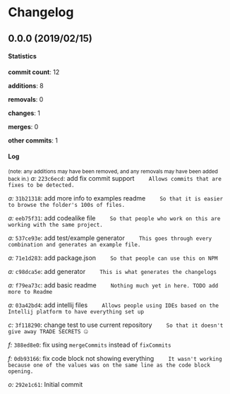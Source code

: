 # Changelog
## 0.0.0 (2019/02/15)
#### Statistics
**commit count**: 12

**additions**: 8

**removals**: 0

**changes**: 1

**merges**: 0

**other commits**: 1

#### Log
<small>(note: any additions may have been removed, and any removals may have been added back in.)</small>
*a:* `223c6ecd`: add fix commit support
`    Allows commits that are fixes to be detected.`

*a:* `31b21318`: add more info to examples readme
`    So that it is easier to browse the folder's 100s of files.`

*a:* `eeb75f31`: add codealike file
`    So that people who work on this are working with the same project.`

*a:* `537ce93e`: add test/example generator
`    This goes through every combination and generates an example file.`

*a:* `71e1d283`: add package.json
`    So that people can use this on NPM`

*a:* `c98dca5e`: add generator
`    This is what generates the changelogs`

*a:* `f79ea73c`: add basic readme
`    Nothing much yet in here. TODO add more to Readme`

*a:* `03a42bd4`: add intellij files
`    Allows people using IDEs based on the Intellij platform to have everything set up`

*c:* `3f118290`: change test to use current repository
`    So that it doesn't give away TRADE SECRETS 🤐`

*f:* `388ed8e0`: fix using `mergeCommits` instead of `fixCommits`

*f:* `0db93166`: fix code block not showing everything
`    It wasn't working because one of the values was on the same line as the code block opening.`

*o:* `292e1c61`: Initial commit

